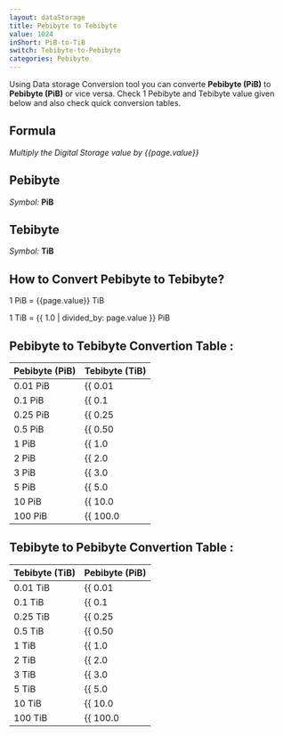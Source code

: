 ```yaml
---
layout: dataStorage
title: Pebibyte to Tebibyte
value: 1024
inShort: PiB-to-TiB
switch: Tebibyte-to-Pebibyte
categories: Pebibyte
---
```


Using Data storage Conversion tool you can converte **Pebibyte (PiB)** to **Pebibyte (PiB)** or vice versa. Check 1 Pebibyte and Tebibyte value given below and also check quick conversion tables.

## Formula
*Multiply the Digital Storage value by {{page.value}}*

## Pebibyte
*Symbol:* **PiB**

## Tebibyte
*Symbol:* **TiB**

## How to Convert Pebibyte to Tebibyte?

1 PiB = {{page.value}} TiB

1 TiB = {{ 1.0 | divided_by: page.value }} PiB


## Pebibyte to Tebibyte Convertion Table :

| Pebibyte (PiB) | Tebibyte (TiB) |
| ---- | ---- |
| 0.01 PiB | {{ 0.01 | times: page.value }} TiB |
| 0.1 PiB | {{ 0.1 | times: page.value }} TiB |
| 0.25 PiB | {{ 0.25 | times: page.value }} TiB |
| 0.5 PiB | {{ 0.50 | times: page.value }} TiB |
| 1 PiB | {{ 1.0 | times: page.value }} TiB |
| 2 PiB | {{ 2.0 | times: page.value }} TiB |
| 3 PiB | {{ 3.0 | times: page.value }} TiB |
| 5 PiB | {{ 5.0 | times: page.value }} TiB |
| 10 PiB | {{ 10.0 | times: page.value }} TiB |
| 100 PiB | {{ 100.0 | times: page.value }} TiB |

## Tebibyte to Pebibyte Convertion Table :

| Tebibyte (TiB) | Pebibyte (PiB) |
| ---- | ---- |
| 0.01 TiB | {{ 0.01 | divided_by: page.value }} PiB |
| 0.1 TiB | {{ 0.1 | divided_by: page.value }} PiB |
| 0.25 TiB | {{ 0.25 | divided_by: page.value }} PiB |
| 0.5 TiB | {{ 0.50 | divided_by: page.value }} PiB |
| 1 TiB | {{ 1.0 | divided_by: page.value }} PiB |
| 2 TiB | {{ 2.0 | divided_by: page.value }} PiB |
| 3 TiB | {{ 3.0 | divided_by: page.value }} PiB |
| 5 TiB | {{ 5.0 | divided_by: page.value }} PiB |
| 10 TiB | {{ 10.0 | divided_by: page.value }} PiB |
| 100 TiB | {{ 100.0 | divided_by: page.value }} PiB |


<script>
document.getElementById('selectInput')[21].selected = true
document.getElementById('selectOutput')[17].selected = true
</script>

